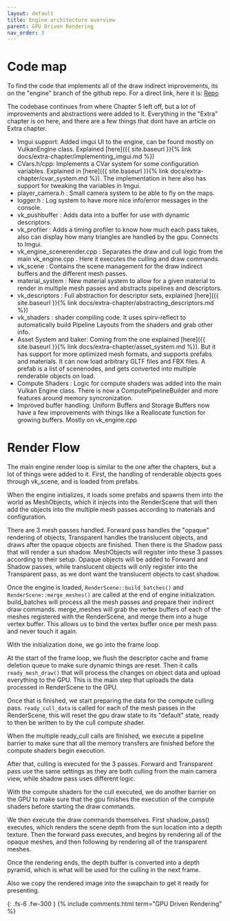 ```yaml
---
layout: default
title: Engine architecture overview
parent: GPU Driven Rendering
nav_order: 3
---
```


# Code map

To find the code that implements all of the draw indirect improvements, its on the "engine" branch of the github repo. For a direct link, here it is: [Repo](https://github.com/vblanco20-1/vulkan-guide/tree/engine)

The codebase continues from where Chapter 5 left off, but a lot of improvements and abstractions were added to it. Everything in the "Extra" chapter is on here, and there are a few things that dont have an article on Extra chapter.

* Imgui support: Added imgui UI to the engine, can be found mostly on VulkanEngine class. Explained [here]({{ site.baseurl }}{% link docs/extra-chapter/implementing_imgui.md %})
* CVars.h/cpp: Implements a CVar system for some configuration variables. Explained in [here]({{ site.baseurl }}{% link docs/extra-chapter/cvar_system.md %}). The implementation in here also has support for tweaking the variables in Imgui.
* player_camera.h : Small camera system to be able to fly on the maps.
* logger.h : Log system to have more nice info/error messages in the console.
* vk_pushbuffer : Adds data into a buffer for use with dynamic descriptors.
* vk_profiler : Adds a timing profiler to know how much each pass takes, also can display how many triangles are handled by the gpu. Connects to Imgui.
* vk_engine_scenerender.cpp : Separates the draw and cull logic from the main vk_engine.cpp . Here it executes the culling and draw commands.
* vk_scene : Contains the scene management for the draw indirect buffers and the different mesh passes.
* material_system : New material system to allow for a given material to render in multiple mesh passes and abstracts pipelines and descriptors.
* vk_descriptors : Full abstraction for descriptor sets, explained [here]({{ site.baseurl }}{% link docs/extra-chapter/abstracting_descriptors.md %})
* vk_shaders : shader compiling code. It uses spirv-reflect to automatically build Pipeline Layouts from the shaders and grab other info.
* Asset System and baker: Coming from the one explained [here]({{ site.baseurl }}{% link docs/extra-chapter/asset_system.md %}). But it has support for more optimized mesh formats, and supports prefabs and materials. It can now load arbitrary GLTF files and FBX files. A prefab is a list of scenenodes, and gets converted into multiple renderable objects on load.
* Compute Shaders : Logic for compute shaders was added into the main Vulkan Engine class. There is now a ComputePipelineBuilder and more features around memory syncronization.
* Improved buffer handling: Uniform Buffers and Storage Buffers now have a few improvements with things like a Reallocate function for growing buffers. Mostly on vk_engine.cpp

# Render Flow

The main engine render loop is similar to the one after the chapters, but a lot of things were added to it. First, the handling of renderable objects goes through vk_scene, and is loaded from prefabs.

When the engine initializes, it loads some prefabs and spawns them into the world as MeshObjects, which it injects into the RenderScene that will then add the objects into the multiple mesh passes according to materials and configuration. 

There are 3 mesh passes handled. Forward pass handles the "opaque" rendering of objects, Transparent handles the translucent objects, and draws after the opaque objects are finished. Then there is the Shadow pass that will render a sun shadow. MeshObjects will register into these 3 passes according to their setup. Opaque objects will be added to Forward and Shadow passes, while translucent objects will only register into the Transparent pass, as we dont want the translucent objects to cast shadow.

Once the engine is loaded, `RenderScene::build_batches()` and `RenderScene::merge_meshes()` are called at the end of engine initialization. build_batches will process all the mesh passes and prepare their indirect draw commands. merge_meshes will grab the vertex buffers of each of the meshes registered with the RenderScene, and merge them into a huge vertex buffer. This allows us to bind the vertex buffer once per mesh pass and never touch it again.

With the initialization done, we go into the frame loop.

At the start of the frame loop, we flush the descriptor cache and frame deletion queue to make sure dynamic things are reset. 
Then it calls `ready_mesh_draw()` that will process the changes on object data and upload everything to the GPU. This is the main step that uploads the data processed in RenderScene to the GPU.

Once that is finished, we start preparing the data for the compute culling pass. `ready_cull_data` is called for each of the mesh passes in the RenderScene, this will reset the gpu draw state to its "default" state, ready to then be written to by the cull compute shader.

When the multiple ready_cull calls are finished, we execute a pipeline barrier to make sure that all the memory transfers are finished before the compute shaders begin execution.

After that, culling is executed for the 3 passes. Forward and Transparent pass use the same settings as they are both culling from the main camera view, while shadow pass uses different logic.

With the compute shaders for the cull executed, we do another barrier on the GPU to make sure that the gpu finishes the execution of the compute shaders before starting the draw commands.

We then execute the draw commands themselves. First shadow_pass() executes, which renders the scene depth from the sun location into a depth texture. Then the forward pass executes, and begins by rendering all of the opaque meshes, and then following by rendering all of the transparent meshes.

Once the rendering ends, the depth buffer is converted into a depth pyramid, which is what will be used for the culling in the next frame.

Also we copy the rendered image into the swapchain to get it ready for presenting.







{: .fs-6 .fw-300 }
{% include comments.html term="GPU Driven Rendering" %}